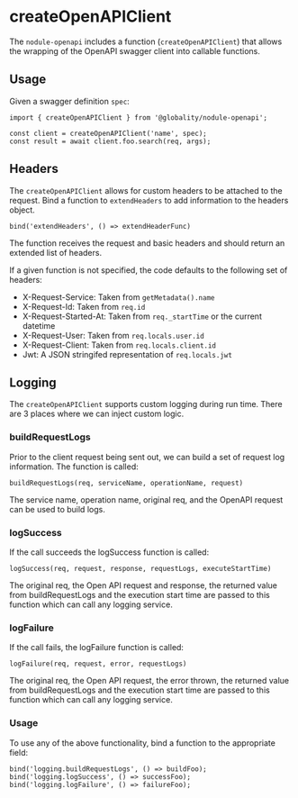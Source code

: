 # createOpenAPIClient

The `nodule-openapi` includes a function (`createOpenAPIClient`) that allows the wrapping of the OpenAPI
swagger client into callable functions.

## Usage

Given a swagger definition `spec`:

    import { createOpenAPIClient } from '@globality/nodule-openapi';

    const client = createOpenAPIClient('name', spec);
    const result = await client.foo.search(req, args);

## Headers

The `createOpenAPIClient` allows for custom headers to be attached to the request. Bind a function to `extendHeaders`
to add information to the headers object.

    bind('extendHeaders', () => extendHeaderFunc)

The function receives the request and basic headers and should return an extended list of headers.

If a given function is not specified, the code defaults to the following set of headers:

* X-Request-Service: Taken from `getMetadata().name`
* X-Request-Id: Taken from `req.id`
* X-Request-Started-At: Taken from `req._startTime` or the current datetime
* X-Request-User: Taken from `req.locals.user.id`
* X-Request-Client: Taken from `req.locals.client.id`
* Jwt: A JSON stringifed representation of `req.locals.jwt`

## Logging

The `createOpenAPIClient` supports custom logging during run time. There are 3 places where we can inject custom logic.

### buildRequestLogs

Prior to the client request being sent out, we can build a set of request log information. The function is called:

    buildRequestLogs(req, serviceName, operationName, request)

The service name, operation name, original req, and the OpenAPI request can be used to build logs.

### logSuccess

If the call succeeds the logSuccess function is called:

    logSuccess(req, request, response, requestLogs, executeStartTime)

The original req, the Open API request and response, the returned value from buildRequestLogs and the execution start
time are passed to this function which can call any logging service.

### logFailure

If the call fails, the logFailure function is called:

    logFailure(req, request, error, requestLogs)

The original req, the Open API request, the error thrown, the returned value from buildRequestLogs and the execution
start time are passed to this function which can call any logging service.

### Usage

To use any of the above functionality, bind a function to the appropriate field:

    bind('logging.buildRequestLogs', () => buildFoo);
    bind('logging.logSuccess', () => successFoo);
    bind('logging.logFailure', () => failureFoo);
